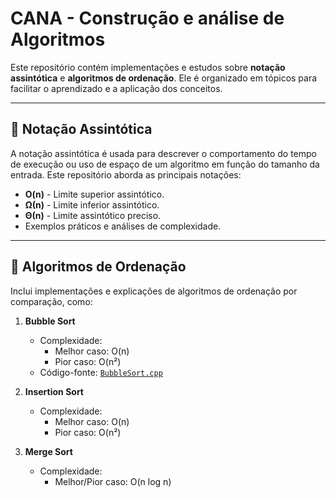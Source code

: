 # CANA - Construção e análise de Algoritmos

Este repositório contém implementações e estudos sobre **notação assintótica** e **algoritmos de ordenação**. Ele é organizado em tópicos para facilitar o aprendizado e a aplicação dos conceitos.

---

## 🧮 Notação Assintótica

A notação assintótica é usada para descrever o comportamento do tempo de execução ou uso de espaço de um algoritmo em função do tamanho da entrada. Este repositório aborda as principais notações:

- **O(n)** - Limite superior assintótico.
- **Ω(n)** - Limite inferior assintótico.
- **Θ(n)** - Limite assintótico preciso.
- Exemplos práticos e análises de complexidade.

---

## 🔄 Algoritmos de Ordenação

Inclui implementações e explicações de algoritmos de ordenação por comparação, como:

1. **Bubble Sort**
   - Complexidade:
     - Melhor caso: O(n)
     - Pior caso: O(n²)
   - Código-fonte: [`BubbleSort.cpp`](2-Construção-de-Algoritmos/Ordenação-de-Vetores/Por-Comparação/BubbleSort.cpp)

2. **Insertion Sort**
   - Complexidade:
     - Melhor caso: O(n)
     - Pior caso: O(n²)

3. **Merge Sort**
   - Complexidade:
     - Melhor/Pior caso: O(n log n)
